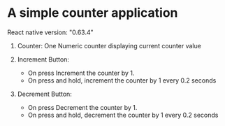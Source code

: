 # A simple counter application

React native version: "0.63.4"

1. Counter: One Numeric counter displaying current counter value
   
1. Increment Button:
   - On press Increment the counter by 1.
   - On press and hold, increment the counter by 1 every 0.2 seconds
   
1. Decrement Button:
   - On press Decrement the counter by 1.
   - On press and hold, decrement the counter by 1 every 0.2 seconds

